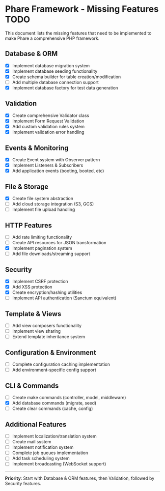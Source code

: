 # Phare Framework - Missing Features TODO

This document lists the missing features that need to be implemented to make Phare a comprehensive PHP framework.

## Database & ORM

- [x] Implement database migration system
- [x] Implement database seeding functionality  
- [x] Create schema builder for table creation/modification
- [ ] Add multiple database connection support
- [x] Implement database factory for test data generation

## Validation

- [x] Create comprehensive Validator class
- [x] Implement Form Request Validation
- [x] Add custom validation rules system
- [x] Implement validation error handling

## Events & Monitoring

- [x] Create Event system with Observer pattern
- [x] Implement Listeners & Subscribers
- [x] Add application events (booting, booted, etc)

## File & Storage

- [x] Create file system abstraction
- [ ] Add cloud storage integration (S3, GCS)
- [ ] Implement file upload handling

## HTTP Features

- [ ] Add rate limiting functionality
- [ ] Create API resources for JSON transformation
- [x] Implement pagination system
- [ ] Add file downloads/streaming support

## Security

- [x] Implement CSRF protection
- [x] Add XSS protection
- [x] Create encryption/hashing utilities
- [ ] Implement API authentication (Sanctum equivalent)

## Template & Views

- [ ] Add view composers functionality
- [ ] Implement view sharing
- [ ] Extend template inheritance system

## Configuration & Environment

- [ ] Complete configuration caching implementation
- [ ] Add environment-specific config support

## CLI & Commands

- [ ] Create make commands (controller, model, middleware)
- [x] Add database commands (migrate, seed)
- [ ] Create clear commands (cache, config)

## Additional Features

- [ ] Implement localization/translation system
- [ ] Create mail system
- [ ] Implement notification system
- [ ] Complete job queues implementation
- [ ] Add task scheduling system
- [ ] Implement broadcasting (WebSocket support)

---

**Priority**: Start with Database & ORM features, then Validation, followed by Security features.